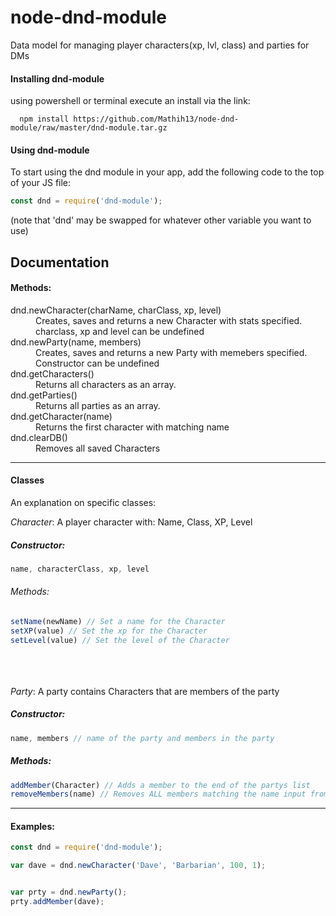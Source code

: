 # node-dnd-module
Data model for managing player characters(xp, lvl, class) and parties for DMs


#### Installing dnd-module
using powershell or terminal execute an install via the link:

``` 
  npm install https://github.com/Mathih13/node-dnd-module/raw/master/dnd-module.tar.gz
```


#### Using dnd-module
To start using the dnd module in your app, add the following code to the top of your JS file:

```javascript
const dnd = require('dnd-module');
```
(note that 'dnd' may be swapped for whatever other variable you want to use)


## Documentation

#### Methods:

<dl>
  <dt>dnd.newCharacter(charName, charClass, xp, level)</dt>
  <dd>Creates, saves and returns a new Character with stats specified. charclass, xp and level can be undefined</dd>
  
  <dt>dnd.newParty(name, members)</dt>
  <dd>Creates, saves and returns a new Party with memebers specified. Constructor can be undefined</dd>

  <dt>dnd.getCharacters()</dt>
  <dd>Returns all characters as an array.</dd>
  
  <dt>dnd.getParties()</dt>
  <dd>Returns all parties as an array.</dd>
  
  <dt>dnd.getCharacter(name)</dt>
  <dd>Returns the first character with matching name</dd>
  
  <dt>dnd.clearDB()</dt>
  <dd>Removes all saved Characters</dd>

</dl>

___
#### Classes
An explanation on specific classes:

*Character*: A player character with: Name, Class, XP, Level

##### Constructor:
```javascript
name, characterClass, xp, level
```

###### Methods:

```javascript
setName(newName) // Set a name for the Character
setXP(value) // Set the xp for the Character
setLevel(value) // Set the level of the Character
```

<br><br><br>
*Party*: A party contains Characters that are members of the party

##### Constructor:
```javascript
name, members // name of the party and members in the party
```

##### Methods:

```javascript
addMember(Character) // Adds a member to the end of the partys list
removeMembers(name) // Removes ALL members matching the name input from the party
```

___

#### Examples:
```javascript
const dnd = require('dnd-module');

var dave = dnd.newCharacter('Dave', 'Barbarian', 100, 1);


var prty = dnd.newParty();
prty.addMember(dave);
```
